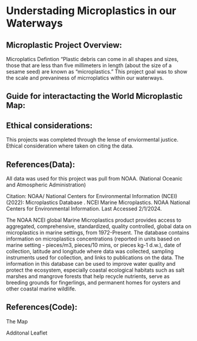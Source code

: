 # Understading Microplastics in our Waterways

## Microplastic Project Overview:
Microplatics Defintion “Plastic debris can come in all shapes and sizes, those that are less than five millimeters in length (about the size of a sesame seed) are known as “microplastics.” 
This project goal was to show the scale and prevaniness of micrroplatics within our waterways.

## Guide for interactacting the World Microplastic Map: 

## Ethical considerations:
This projects was completed through the lense of enviormental justice. Ethical consideration where taken on citing the data. 

## References(Data):
All data was used for this project was pull from NOAA. (National Oceanic and Atmospheric Administration)

Citation: NOAA/ National Centers for Environmental Information (NCEI) (2022): Microplastics Database . NCEI Marine Microplastics. NOAA National Centers for Environmental Information. Last Accessed 2/1/2024.

The NOAA NCEI global Marine Microplastics product provides access to aggregated, comprehensive, standardized, quality controlled, global data on microplastics in marine settings, from 1972-Present. The database contains information on microplastics concentrations (reported in units based on marine setting - pieces/m3, pieces/10 mins, or pieces kg-1 d.w.), date of collection, latitude and longitude where data was collected, sampling instruments used for collection, and links to publications on the data. The information in this database can be used to improve water quality and protect the ecosystem, especially coastal ecological habitats such as salt marshes and mangrove forests that help recycle nutrients, serve as breeding grounds for fingerlings, and permanent homes for oysters and other coastal marine wildlife.

## References(Code): 
The Map 

Additonal Leaflet 
